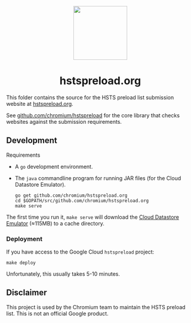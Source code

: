 <p align="center">
  <a href="https://hstspreload.org/">
    <img src="frontend/static/app-icon.png" alt="" width="144" height="144">
  </a>

  <h1 align="center">hstspreload.org</h1>
</p>


This folder contains the source for the HSTS preload list submission website at [hstspreload.org](https://hstspreload.org/).

See [github.com/chromium/hstspreload](https://github.com/chromium/hstspreload) for the core library that checks websites against the submission requirements.

## Development

Requirements

- A `go` development environment.
- The `java` commandline program for running JAR files (for the Cloud Datastore Emulator).

  ```shell
  go get github.com/chromium/hstspreload.org
  cd $GOPATH/src/github.com/chromium/hstspreload.org
  make serve
  ```

The first time you run it, `make serve` will download the [Cloud Datastore Emulator](https://cloud.google.com/datastore/docs/tools/datastore-emulator) (≈115MB) to a cache directory.

### Deployment

If you have access to the Google Cloud `hstspreload` project:

    make deploy

Unfortunately, this usually takes 5-10 minutes.

## Disclaimer

This project is used by the Chromium team to maintain the HSTS preload list. This is not an official Google product.

